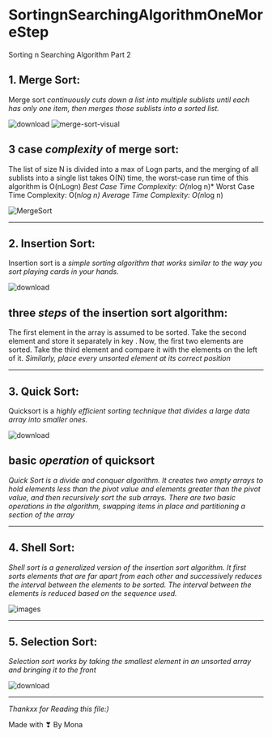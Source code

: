 # SortingnSearchingAlgorithmOneMoreStep
Sorting n Searching Algorithm Part 2


## **1. Merge Sort**:

Merge sort *continuously cuts down a list into multiple sublists until each has only one item, then merges those sublists into a sorted list.*



![download](https://user-images.githubusercontent.com/101993714/210562211-a7b9fba7-7396-4f10-975c-981a8daf4b22.png)
![merge-sort-visual](https://user-images.githubusercontent.com/101993714/210562268-4e00ae34-b851-47b3-8708-09c4b0629502.png)


## 3 case *complexity* of merge sort:
 
 
 
The list of size N is divided into a max of Logn parts, and the merging of all sublists into a single list takes O(N) time, the worst-case run time of this algorithm is O(nLogn) *Best Case Time Complexity: O(n*log n)* Worst Case Time Complexity: O(n*log n) Average Time Complexity: O(n*log n)


 
 ![MergeSort](https://user-images.githubusercontent.com/101993714/210562523-db9fb3ad-1755-44bd-bdb3-898f7b7f1173.png)




____________________________________________________________________________________________________________________________________________________________




## **2. Insertion Sort:**

Insertion sort is a *simple sorting algorithm that works similar to the way you sort playing cards in your hands.* 



![download](https://user-images.githubusercontent.com/101993714/210562926-c659fa27-cc5c-4ce6-a937-06f5bea1bb17.png)

##  three *steps* of the insertion sort algorithm:



The first element in the array is assumed to be sorted. 
Take the second element and store it separately in key . 
Now, the first two elements are sorted. Take the third element and compare it with the elements on the left of it. 
*Similarly, place every unsorted element at its correct position*


_______________________________________________________________________________________________________________________________________________________________




## 3. Quick Sort:

Quicksort is a *highly efficient sorting technique that divides a large data array into smaller ones.*


![download](https://user-images.githubusercontent.com/101993714/210563674-00c8f21d-d703-414e-aada-410393c06ce3.png)


## basic *operation* of quicksort


*Quick Sort is a divide and conquer algorithm. It creates two empty arrays to hold elements less than the pivot value and elements greater than the pivot value, and then recursively sort the sub arrays. There are two basic operations in the algorithm, swapping items in place and partitioning a section of the array*



____________________________________________________________________________________________________________________________________________________________



## 4. Shell Sort:

*Shell sort is a generalized version of the insertion sort algorithm. It first sorts elements that are far apart from each other and successively reduces the interval between the elements to be sorted. The interval between the elements is reduced based on the sequence used.*


![images](https://user-images.githubusercontent.com/101993714/210564344-4bf60fda-68b6-4bc8-bf88-6e76793021b8.png)

_______________________________________________________________________________________________________________________________________________________________

## 5. Selection Sort:


*Selection sort works by taking the smallest element in an unsorted array and bringing it to the front*




![download](https://user-images.githubusercontent.com/101993714/210564611-9903a26b-8cac-42f5-9d73-55f81aa6fd2f.png)

__________________________________________________________________________________________________________________________________________________________

*Thankxx for Reading this file:)*



 

  Made with ❣ By Mona
